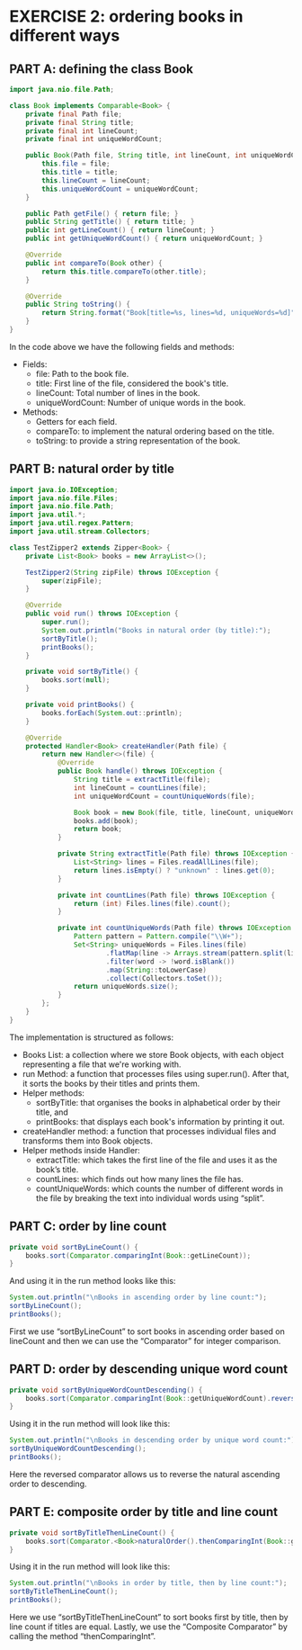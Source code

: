 # EXERCISE 2: ordering books in different ways
## PART A: defining the class Book 
```java
import java.nio.file.Path;

class Book implements Comparable<Book> {
    private final Path file;
    private final String title;
    private final int lineCount;
    private final int uniqueWordCount;

    public Book(Path file, String title, int lineCount, int uniqueWordCount) {
        this.file = file;
        this.title = title;
        this.lineCount = lineCount;
        this.uniqueWordCount = uniqueWordCount;
    }

    public Path getFile() { return file; }
    public String getTitle() { return title; }
    public int getLineCount() { return lineCount; }
    public int getUniqueWordCount() { return uniqueWordCount; }

    @Override
    public int compareTo(Book other) {
        return this.title.compareTo(other.title);
    }

    @Override
    public String toString() {
        return String.format("Book[title=%s, lines=%d, uniqueWords=%d]", title, lineCount, uniqueWordCount);
    }
}
```
In the code above we have the following fields and methods:
* Fields:
  * file: Path to the book file.
  * title: First line of the file, considered the book's title.
  * lineCount: Total number of lines in the book.
  * uniqueWordCount: Number of unique words in the book.
* Methods:
  * Getters for each field.
  * compareTo: to implement the natural ordering based on the title.
  * toString: to provide a string representation of the book.
## PART B: natural order by title 
```java
import java.io.IOException;
import java.nio.file.Files;
import java.nio.file.Path;
import java.util.*;
import java.util.regex.Pattern;
import java.util.stream.Collectors;

class TestZipper2 extends Zipper<Book> {
    private List<Book> books = new ArrayList<>();

    TestZipper2(String zipFile) throws IOException {
        super(zipFile);
    }

    @Override
    public void run() throws IOException {
        super.run();
        System.out.println("Books in natural order (by title):");
        sortByTitle();
        printBooks();
    }

    private void sortByTitle() {
        books.sort(null); 
    }

    private void printBooks() {
        books.forEach(System.out::println);
    }

    @Override
    protected Handler<Book> createHandler(Path file) {
        return new Handler<>(file) {
            @Override
            public Book handle() throws IOException {
                String title = extractTitle(file);
                int lineCount = countLines(file);
                int uniqueWordCount = countUniqueWords(file);

                Book book = new Book(file, title, lineCount, uniqueWordCount);
                books.add(book);
                return book;
            }

            private String extractTitle(Path file) throws IOException {
                List<String> lines = Files.readAllLines(file);
                return lines.isEmpty() ? "unknown" : lines.get(0);
            }

            private int countLines(Path file) throws IOException {
                return (int) Files.lines(file).count();
            }

            private int countUniqueWords(Path file) throws IOException {
                Pattern pattern = Pattern.compile("\\W+");
                Set<String> uniqueWords = Files.lines(file)
                        .flatMap(line -> Arrays.stream(pattern.split(line)))
                        .filter(word -> !word.isBlank())
                        .map(String::toLowerCase)
                        .collect(Collectors.toSet());
                return uniqueWords.size();
            }
        };
    }
}
```
The implementation is structured as follows:
* Books List: a collection where we store Book objects, with each object representing a file that we're working with.
* run Method: a function that processes files using super.run(). After that, it sorts the books by their titles and prints them.
* Helper methods:
	* sortByTitle: that organises the books in alphabetical order by their title, and
	* printBooks: that displays each book's information by printing it out.
* createHandler method: a function that processes individual files and transforms them into Book objects.
* Helper methods inside Handler:
	* extractTitle: which takes the first line of the file and uses it as the book’s title.
	* countLines: which finds out how many lines the file has.
	* countUniqueWords: which counts the number of different words in the file by breaking the text into individual words using “split”.
## PART C: order by line count
```java
private void sortByLineCount() {
    books.sort(Comparator.comparingInt(Book::getLineCount));
}
```
And using it in the run method looks like this:
```java
System.out.println("\nBooks in ascending order by line count:");
sortByLineCount();
printBooks();
```
First we use “sortByLineCount” to sort books in ascending order based on lineCount and then we can use the “Comparator” for integer comparison.
## PART D: order by descending unique word count
```java
private void sortByUniqueWordCountDescending() {
    books.sort(Comparator.comparingInt(Book::getUniqueWordCount).reversed());
}
```
Using it in the run method will look like this:
```java
System.out.println("\nBooks in descending order by unique word count:");
sortByUniqueWordCountDescending();
printBooks();
```
Here the reversed comparator allows us to reverse the natural ascending order to descending.
## PART E: composite order by title and line count
```java
private void sortByTitleThenLineCount() {
    books.sort(Comparator.<Book>naturalOrder().thenComparingInt(Book::getLineCount));
}
```
Using it in the run method will look like this:
```java
System.out.println("\nBooks in order by title, then by line count:");
sortByTitleThenLineCount();
printBooks();
```
Here we use “sortByTitleThenLineCount” to sort books first by title, then by line count if titles are equal. Lastly, we use the “Composite Comparator” by calling the method “thenComparingInt”.
